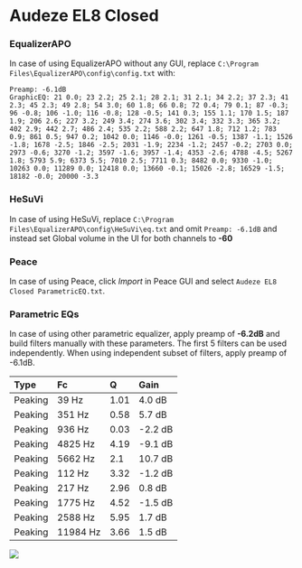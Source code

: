 # Audeze EL8 Closed

### EqualizerAPO
In case of using EqualizerAPO without any GUI, replace `C:\Program Files\EqualizerAPO\config\config.txt`
with:
```
Preamp: -6.1dB
GraphicEQ: 21 0.0; 23 2.2; 25 2.1; 28 2.1; 31 2.1; 34 2.2; 37 2.3; 41 2.3; 45 2.3; 49 2.8; 54 3.0; 60 1.8; 66 0.8; 72 0.4; 79 0.1; 87 -0.3; 96 -0.8; 106 -1.0; 116 -0.8; 128 -0.5; 141 0.3; 155 1.1; 170 1.5; 187 1.9; 206 2.6; 227 3.2; 249 3.4; 274 3.6; 302 3.4; 332 3.3; 365 3.2; 402 2.9; 442 2.7; 486 2.4; 535 2.2; 588 2.2; 647 1.8; 712 1.2; 783 0.9; 861 0.5; 947 0.2; 1042 0.0; 1146 -0.0; 1261 -0.5; 1387 -1.1; 1526 -1.8; 1678 -2.5; 1846 -2.5; 2031 -1.9; 2234 -1.2; 2457 -0.2; 2703 0.0; 2973 -0.6; 3270 -1.2; 3597 -1.6; 3957 -1.4; 4353 -2.6; 4788 -4.5; 5267 1.8; 5793 5.9; 6373 5.5; 7010 2.5; 7711 0.3; 8482 0.0; 9330 -1.0; 10263 0.0; 11289 0.0; 12418 0.0; 13660 -0.1; 15026 -2.8; 16529 -1.5; 18182 -0.0; 20000 -3.3
```

### HeSuVi
In case of using HeSuVi, replace `C:\Program Files\EqualizerAPO\config\HeSuVi\eq.txt` and omit `Preamp:
-6.1dB` and instead set Global volume in the UI for both channels to **-60**

### Peace
In case of using Peace, click *Import* in Peace GUI and select `Audeze EL8 Closed ParametricEQ.txt`.

### Parametric EQs
In case of using other parametric equalizer, apply preamp of **-6.2dB** and build filters manually
with these parameters. The first 5 filters can be used independently.
When using independent subset of filters, apply preamp of -6.1dB.

| Type    | Fc       |    Q | Gain    |
|:--------|:---------|:-----|:--------|
| Peaking | 39 Hz    | 1.01 | 4.0 dB  |
| Peaking | 351 Hz   | 0.58 | 5.7 dB  |
| Peaking | 936 Hz   | 0.03 | -2.2 dB |
| Peaking | 4825 Hz  | 4.19 | -9.1 dB |
| Peaking | 5662 Hz  | 2.1  | 10.7 dB |
| Peaking | 112 Hz   | 3.32 | -1.2 dB |
| Peaking | 217 Hz   | 2.96 | 0.8 dB  |
| Peaking | 1775 Hz  | 4.52 | -1.5 dB |
| Peaking | 2588 Hz  | 5.95 | 1.7 dB  |
| Peaking | 11984 Hz | 3.66 | 1.5 dB  |

![](https://raw.githubusercontent.com/jaakkopasanen/AutoEq/master/results/innerfidelity/sbaf-serious/Audeze%20EL8%20Closed/Audeze%20EL8%20Closed.png)